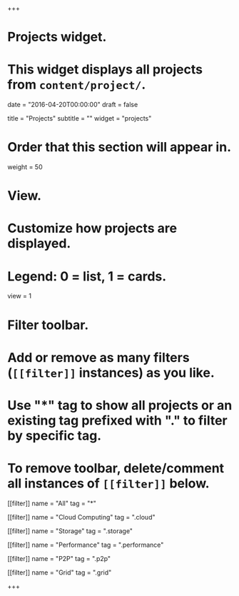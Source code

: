 +++
# Projects widget.
# This widget displays all projects from `content/project/`.

date = "2016-04-20T00:00:00"
draft = false

title = "Projects"
subtitle = ""
widget = "projects"

# Order that this section will appear in.
weight = 50

# View.
# Customize how projects are displayed.
# Legend: 0 = list, 1 = cards.
view = 1

# Filter toolbar.
# Add or remove as many filters (`[[filter]]` instances) as you like.
# Use "*" tag to show all projects or an existing tag prefixed with "." to filter by specific tag.
# To remove toolbar, delete/comment all instances of `[[filter]]` below.
[[filter]]
  name = "All"
  tag = "*"
  
[[filter]]
  name = "Cloud Computing"
  tag = ".cloud"

[[filter]]
  name = "Storage"
  tag = ".storage"

[[filter]]
  name = "Performance"
  tag = ".performance"

[[filter]]
  name = "P2P"
  tag = ".p2p"

[[filter]]
  name = "Grid"
  tag = ".grid"

+++

